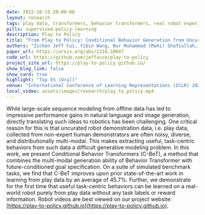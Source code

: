 ```yaml
---
date: 2022-10-19 20:00:00
layout: research 
tags: play data, transformers, behavior transformers, real robot experiments, play kitchen
pills: supervised-policy-learning
description: Play to Policy
title: "From Play to Policy: Conditional Behavior Generation from Uncurated Robot Data"
authors: "Zichen Jeff Cui, Yibin Wang, Nur Muhammad (Mahi) Shafiullah, Lerrel Pinto"
paper_url: https://arxiv.org/abs/2210.10047
code_url: https://github.com/jeffacce/play-to-policy
project_site_url: https://play-to-policy.github.io/
show_blog_link: false
show_card: true
highlight: "Top 5% (Oral)"
venue: "International Conference of Learning Representations (ICLR) 2023"
local_video: assets/images/research/play_to_policy.mp4
---
```


While large-scale sequence modeling from offline data has led to impressive performance gains in natural language and image generation, directly translating such ideas to robotics has been challenging. One critical reason for this is that uncurated robot demonstration data, i.e. play data, collected from non-expert human demonstrators are often noisy, diverse, and distributionally multi-modal. This makes extracting useful, task-centric behaviors from such data a difficult generative modeling problem. In this work, we present Conditional Behavior Transformers (C-BeT), a method that combines the multi-modal generation ability of Behavior Transformer with future-conditioned goal specification. On a suite of simulated benchmark tasks, we find that C-BeT improves upon prior state-of-the-art work in learning from play data by an average of 45.7%. Further, we demonstrate for the first time that useful task-centric behaviors can be learned on a real-world robot purely from play data without any task labels or reward information. Robot videos are best viewed on our project website: [https://play-to-policy.github.io](https://play-to-policy.github.io).
